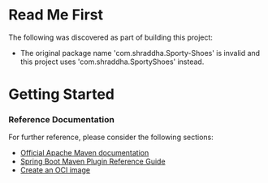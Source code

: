 # Read Me First
The following was discovered as part of building this project:

* The original package name 'com.shraddha.Sporty-Shoes' is invalid and this project uses 'com.shraddha.SportyShoes' instead.

# Getting Started

### Reference Documentation
For further reference, please consider the following sections:

* [Official Apache Maven documentation](https://maven.apache.org/guides/index.html)
* [Spring Boot Maven Plugin Reference Guide](https://docs.spring.io/spring-boot/docs/3.1.4/maven-plugin/reference/html/)
* [Create an OCI image](https://docs.spring.io/spring-boot/docs/3.1.4/maven-plugin/reference/html/#build-image)

